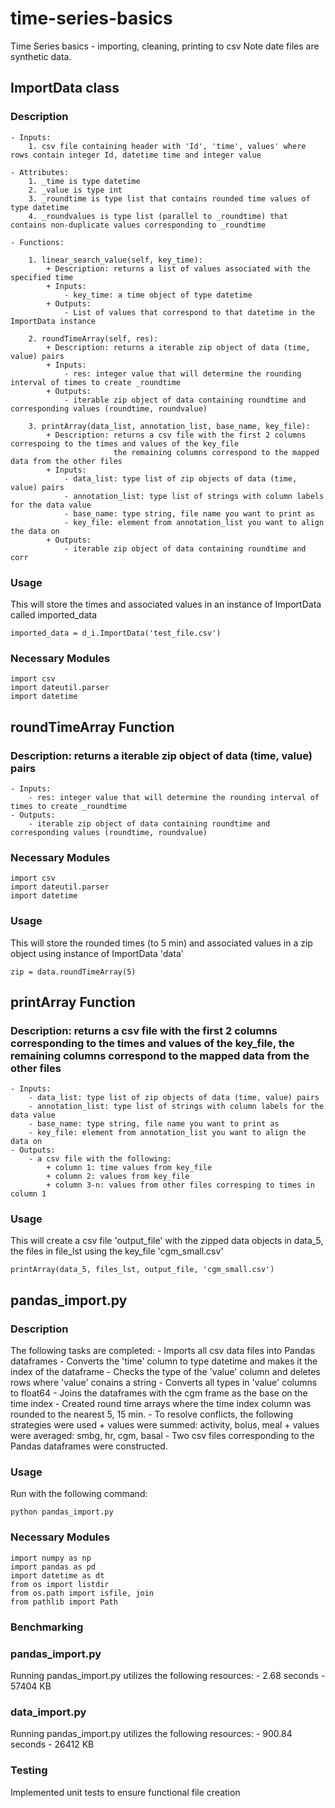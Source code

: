 # time-series-basics
Time Series basics - importing, cleaning, printing to csv
Note date files are synthetic data.

## ImportData class

### Description

    - Inputs:
        1. csv file containing header with 'Id', 'time', values' where rows contain integer Id, datetime time and integer value 
    
    - Attributes:
        1. _time is type datetime
        2. _value is type int
        3. _roundtime is type list that contains rounded time values of type datetime
        4. _roundvalues is type list (parallel to _roundtime) that contains non-duplicate values corresponding to _roundtime 
    
    - Functions:
        
        1. linear_search_value(self, key_time):
            + Description: returns a list of values associated with the specified time
            + Inputs:
                - key_time: a time object of type datetime
            + Outputs:
                - List of values that correspond to that datetime in the ImportData instance
        
        2. roundTimeArray(self, res):
            + Description: returns a iterable zip object of data (time, value) pairs
            + Inputs:
                - res: integer value that will determine the rounding interval of times to create _roundtime
            + Outputs:
                - iterable zip object of data containing roundtime and corresponding values (roundtime, roundvalue)
        
        3. printArray(data_list, annotation_list, base_name, key_file):
            + Description: returns a csv file with the first 2 columns correspoing to the times and values of the key_file
                           the remaining columns correspond to the mapped data from the other files
            + Inputs:
                - data_list: type list of zip objects of data (time, value) pairs
                - annotation_list: ​type list of strings with column labels for the data value
                - base_name: type string, file name you want to print as
                - key_file: element from annotation_list you want to align the data on
            + Outputs:
                - iterable zip object of data containing roundtime and corr
    
### Usage

This will store the times and associated values in an instance of ImportData called imported_data
```
imported_data = d_i.ImportData('test_file.csv')
```

### Necessary Modules

```
import csv
import dateutil.parser
import datetime

```

## roundTimeArray Function

### Description: returns a iterable zip object of data (time, value) pairs

    - Inputs:
        - res: integer value that will determine the rounding interval of times to create _roundtime
    - Outputs:
        - iterable zip object of data containing roundtime and corresponding values (roundtime, roundvalue)

### Necessary Modules

```
import csv
import dateutil.parser
import datetime
```

### Usage

This will store the rounded times (to 5 min) and associated values in a zip object using instance of ImportData 'data'
```
zip = data.roundTimeArray(5)
```

## printArray Function

### Description: returns a csv file with the first 2 columns corresponding to the times and values of the key_file, the remaining columns correspond to the mapped data from the other files

    - Inputs:
        - data_list: type list of zip objects of data (time, value) pairs
        - annotation_list: ​type list of strings with column labels for the data value
        - base_name: type string, file name you want to print as
        - key_file: element from annotation_list you want to align the data on
    - Outputs:
        - a csv file with the following:
            + column 1: time values from key_file
            + column 2: values from key_file
            + column 3-n: values from other files corresping to times in column 1

### Usage

This will create a csv file 'output_file' with the zipped data objects in data_5, the files in file_lst using the key_file 'cgm_small.csv'
```
printArray(data_5, files_lst, output_file, 'cgm_small.csv')
```

## pandas_import.py

### Description

The following tasks are completed:
    - Imports all csv data files into Pandas dataframes
    - Converts the 'time' column to type datetime and makes it the index of the dataframe
    - Checks the type of the 'value' column and deletes rows where 'value' conains a string
    - Converts all types in 'value' columns to float64
    - Joins the dataframes with the cgm frame as the base on the time index
    - Created round time arrays where the time index column was rounded to the nearest 5, 15 min.
    - To resolve conflicts, the following strategies were used
        + values were summed: activity, bolus, meal
        + values were averaged: smbg, hr, cgm, basal
    - Two csv files corresponding to the Pandas dataframes were constructed.
### Usage

Run with the following command:

```
python pandas_import.py
```

### Necessary Modules

```
import numpy as np
import pandas as pd
import datetime as dt
from os import listdir
from os.path import isfile, join
from pathlib import Path
```

### Benchmarking

### pandas_import.py
Running pandas_import.py utilizes the following resources:
    - 2.68 seconds
    - 57404 KB

### data_import.py
Running pandas_import.py utilizes the following resources:
    - 900.84 seconds
    - 26412 KB

### Testing
Implemented unit tests to ensure functional file creation